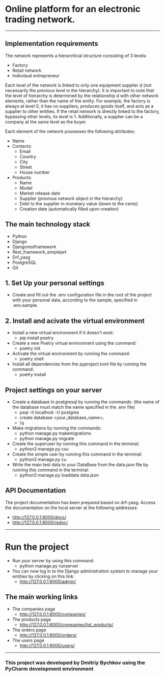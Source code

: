 # Online platform for an electronic trading network.
--------------------------------------------------------------------

## Implementation requirements
The network represents a hierarchical structure consisting of 3 levels:

- Factory
- Retail network
- Individual entrepreneur

Each level of the network is linked to only one equipment supplier d
(not necessarily the previous level in the hierarchy).
It is important to note that the level of hierarchy is determined by the relationship d
with other network elements, rather than the name of the entity.
For example, the factory is always at level 0, it has no suppliers, 
produces goods itself, and acts as a supplier to other entities. 
If the retail network is directly linked to the factory, bypassing other levels, 
its level is 1. Additionally, a supplier can be a company at the same level as the buyer.

Each element of the network possesses the following attributes:

- Name
- Contacts:
  - Email
  - Country
  - City
  - Street
  - House number
- Products:
  - Name
  - Model
  - Market release date
  - Supplier (previous network object in the hierarchy)
  - Debt to the supplier in monetary value (down to the cents)
  - Creation date (automatically filled upon creation)

## The main technology stack
- Python 
- Django
- Djangorestframework
- Rest_framework_simplejwt
- Drf_yasg
- PostgreSQL
- Git


## 1. Set Up your personal settings
- Create and fill out the .env configuration file in the root of the project with your personal data,
according to the sample, specified in .env.sample.

## 2. Install and acivate the virtual environment
- Install a new virtual environment if it doesn't exist:
    * pip install poetry
- Create a new Poetry virtual environment using the command:
    * poetry init
- Activate the virtual environment by running the command:
    * poetry shell
- Install all dependencies from the pyproject.toml file by running the command:
    * poetry install
  
## Project settings on your server
- Create a database in postgresql by running the commands:
  (the name of the database must match the name specified in the .env file)
    * psql -h localhost -U postgres
    * create database <your_database_name>;
    * \q
- Make migrations by running the commands:
    * python manage.py makemigrations
    * python manage.py migrate
- Create the superuser by running this command in the terminal:
    * python3 manage.py csu
- Create the simple user by running this command in the terminal:
    * python3 manage.py cu
- Write the main test data to your DataBase from the data.json file 
by running this command in the terminal:
    * python3 manage.py loaddata data.json

## API Documentation
The project documentation has been prepared based on drf-yasg. 
Access the documentation on the local server at the following addresses:
* http://127.0.0.1:8000/docs/
* http://127.0.0.1:8000/redoc/

--------------------------------------------------------------------

# Run the project
- Run your server by using this command:
    * python manage.py runserver
- You can now log in to the Django administration system to manage your entities by clicking on this link:
    * http://127.0.0.1:8000/admin/

## The main working links
- The companies page
    * http://127.0.0.1:8000/companies/
- The products page
    * http://127.0.0.1:8000/companies/list_products/
- The orders page
    * http://127.0.0.1:8000/orders/
- The users page
    * http://127.0.0.1:8000/users/
  
--------------------------------------------------------------------

### This project was developed by Dmitriy Bychkov using the PyCharm development environment
